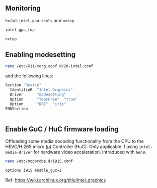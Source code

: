 ## Monitoring
Install `intel-gpu-tools` and `nvtop`

```bash
intel_gpu_top
```
```bash
nvtop
```

## Enabling modesetting

```bash
nano /etc/X11/xorg.conf.d/20-intel.conf
```

add the following lines:
```bash
Section "Device"
  IdentifieR  "Intel Graphics"
  Driver      "modesetting"
  Option      "TearFree"  "true"
  Option      "DRI"  "iris"
ENDSection
 
```

## Enable GuC / HuC firmware loading
Offloading some media decoding functionality from the CPU to the HEVC/H.265 micro (µ) Controller (HuC). Only applicable if using `intel-media-driver` for hardware video acceleration. Introduced with `Gen9`.

```bash
nano /etc/modprobe.d/i915.conf
```

```bash
options i915 enable_guc=2
```

Ref: https://wiki.archlinux.org/title/intel_graphics
